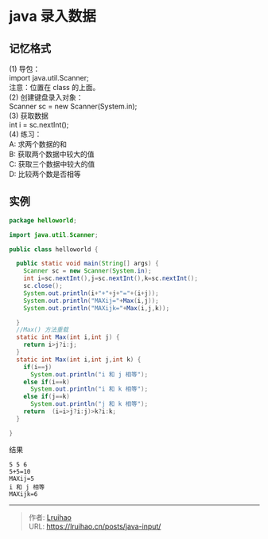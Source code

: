 # java 录入数据


## 记忆格式

(1) 导包：  
 import java.util.Scanner;  
 注意：位置在 class 的上面。  
(2) 创建键盘录入对象：  
 Scanner sc = new Scanner(System.in);  
(3) 获取数据  
 int i = sc.nextInt();  
(4) 练习：  
 A: 求两个数据的和  
 B: 获取两个数据中较大的值  
 C: 获取三个数据中较大的值  
 D: 比较两个数是否相等

## 实例

```java
package helloworld;

import java.util.Scanner;

public class helloworld {

  public static void main(String[] args) {
    Scanner sc = new Scanner(System.in);
    int i=sc.nextInt(),j=sc.nextInt(),k=sc.nextInt();
    sc.close();
    System.out.println(i+"+"+j+"="+(i+j));
    System.out.println("MAXij="+Max(i,j));
    System.out.println("MAXijk="+Max(i,j,k));

  }
  //Max() 方法重载
  static int Max(int i,int j) {
    return i>j?i:j;
  }
  static int Max(int i,int j,int k) {
    if(i==j)
      System.out.println("i 和 j 相等");
    else if(i==k)
      System.out.println("i 和 k 相等");
    else if(j==k)
      System.out.println("j 和 k 相等");
    return  (i=i>j?i:j)>k?i:k;
  }

}
```

结果

```plain
5 5 6
5+5=10
MAXij=5
i 和 j 相等
MAXijk=6
```


---

> 作者: [Lruihao](https://github.com/Lruihao)  
> URL: https://lruihao.cn/posts/java-input/  

